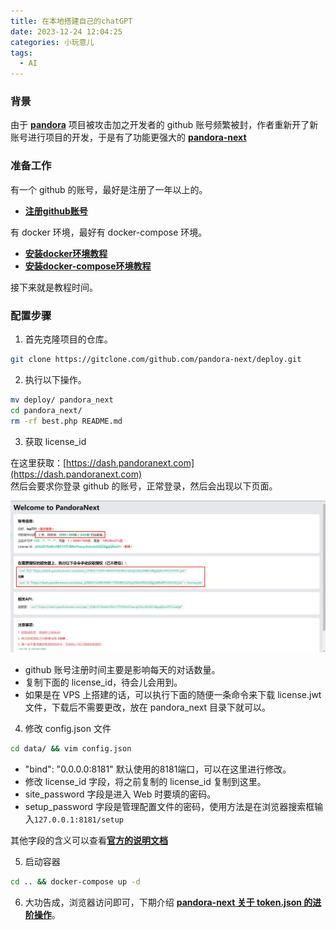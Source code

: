 ```yaml
---
title: 在本地搭建自己的chatGPT
date: 2023-12-24 12:04:25
categories: 小玩意儿
tags:
  - AI
---
```


### 背景 

由于 [**pandora**](https://github.com/cloud804d/mirrors-pengzhile-pandora) 项目被攻击加之开发者的 github 账号频繁被封，作者重新开了新账号进行项目的开发，于是有了功能更强大的 [**pandora-next**](https://github.com/pandora-next/deploy?tab=readme-ov-file)

### 准备工作

有一个 github 的账号，最好是注册了一年以上的。

<!-- more -->

* [**注册github账号**](https://github.com/)

有 docker 环境，最好有 docker-compose 环境。   
* [**安装docker环境教程**](https://nustarain.gitee.io/2023/10/30/DockerInit/?highlight=docker)
* [**安装docker-compose环境教程**](https://nustarain.gitee.io/2023/11/03/install-docker-compose/?highlight=docker)

接下来就是教程时间。

### 配置步骤

1. 首先克隆项目的仓库。

```bash
git clone https://gitclone.com/github.com/pandora-next/deploy.git
```

2. 执行以下操作。

```bash
mv deploy/ pandora_next
cd pandora_next/
rm -rf best.php README.md 
```

3. 获取 license_id 

在这里获取：[https://dash.pandoranext.com](https://dash.pandoranext.com)   
然后会要求你登录 github 的账号，正常登录，然后会出现以下页面。

![pandora](./pandora-next/1.png)

* github 账号注册时间主要是影响每天的对话数量。
* 复制下面的 license_id，待会儿会用到。
* 如果是在 VPS 上搭建的话，可以执行下面的随便一条命令来下载 license.jwt 文件，下载后不需要更改，放在 pandora_next 目录下就可以。

4. 修改 config.json 文件

```bash
cd data/ && vim config.json
```

* "bind": "0.0.0.0:8181" 默认使用的8181端口，可以在这里进行修改。
* 修改 license_id 字段，将之前复制的 license_id 复制到这里。
* site_password 字段是进入 Web 时要填的密码。
* setup_password 字段是管理配置文件的密码，使用方法是在浏览器搜索框输入`127.0.0.1:8181/setup`

其他字段的含义可以查看[**官方的说明文档**](https://docs.pandoranext.com/zh-CN/configuration/config)

5. 启动容器

```bash
cd .. && docker-compose up -d
```

6. 大功告成，浏览器访问即可，下期介绍 [**pandora-next 关于 token.json 的进阶操作**]()。